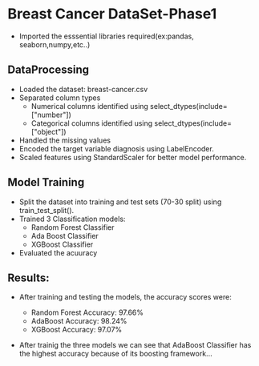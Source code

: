 # Breast Cancer DataSet-Phase1
- Imported the esssential libraries required(ex:pandas, seaborn,numpy,etc..)
## DataProcessing
- Loaded the dataset: breast-cancer.csv
- Separated column types
  - Numerical columns identified using select_dtypes(include=["number"])
  - Categorical columns identified using select_dtypes(include=["object"])
- Handled the missing values
- Encoded the target variable diagnosis using LabelEncoder.
- Scaled features using StandardScaler for better model performance.

## Model Training
- Split the dataset into training and test sets (70-30 split) using train_test_split().
- Trained 3 Classification models:
   - Random Forest Classifier
   - Ada Boost Classifier
   - XGBoost Classifier
- Evaluated the acuuracy

## Results:
- After training and testing the models, the accuracy scores were:
  - Random Forest Accuracy: 97.66%
  - AdaBoost Accuracy: 98.24%
  - XGBoost Accuracy: 97.07%

- After trainig the three models we can see that AdaBoost Classifier has the highest accuracy because of its boosting framework...
